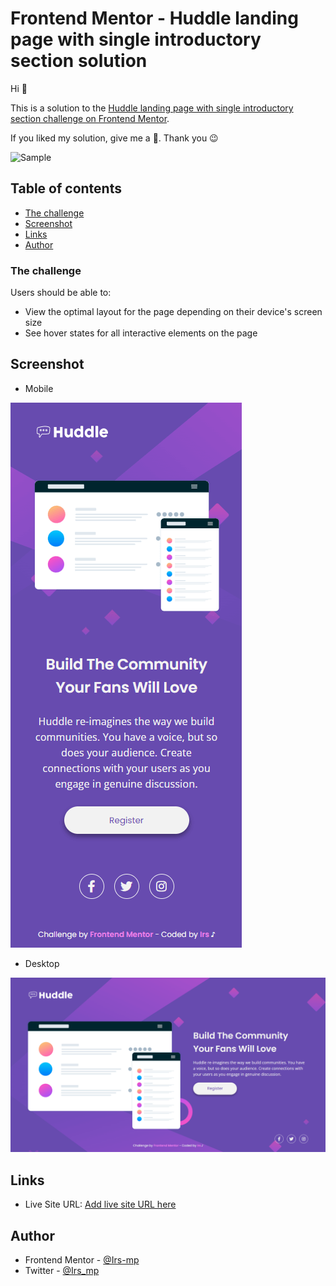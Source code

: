 # Frontend Mentor - Huddle landing page with single introductory section solution

Hi 👋

This is a solution to the [Huddle landing page with single introductory section challenge on Frontend Mentor](https://www.frontendmentor.io/challenges/huddle-landing-page-with-a-single-introductory-section-B_2Wvxgi0).

If you liked my solution, give me a 🌟. Thank you 😉

![Sample](./assets/video/sample-video.gif)

## Table of contents

  - [The challenge](#the-challenge)
  - [Screenshot](#screenshot)
  - [Links](#links)
  - [Author](#author)

### The challenge

Users should be able to:

- View the optimal layout for the page depending on their device's screen size
- See hover states for all interactive elements on the page

## Screenshot

- Mobile

![Mobile](./assets/image/sample-mobile.png)

- Desktop

![Desktop](./assets/image/sample-desktop.png)

## Links

- Live Site URL: [Add live site URL here](https://your-live-site-url.com)

## Author

- Frontend Mentor - [@Irs-mp](https://www.frontendmentor.io/profile/Irs-mp)
- Twitter - [@Irs_mp](https://twitter.com/Irs_mp)
